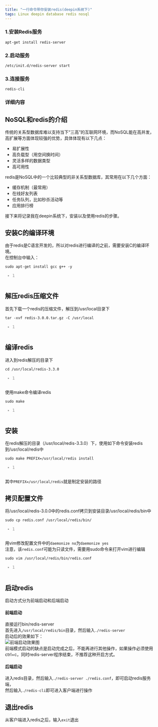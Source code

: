 ```yaml
---
title: "一行命令带你安装redis(deepin系统下)"
tags: Linux deepin database redis nosql
---
```


### 1.安装Redis服务

`apt-get install redis-server`

### 2.启动服务

`/etc/init.d/redis-server start`

### 3.连接服务

`redis-cli`

### 详细内容
<div class="blog-content-box">
    <div class="article-header-box">
        <div class="article-header">
       

<article class="baidu_pl">
            <div id="article_content" class="article_content clearfix">
                                            <div class="article-copyright">
            <span class="creativecommons">
            <a rel="license" href="http://creativecommons.org/licenses/by-sa/4.0/">
                </a>

</span>
        </div>
                                        <link rel="stylesheet" href="https://csdnimg.cn/release/phoenix/template/css/ck_htmledit_views-3019150162.css">
                            <div id="content_views" class="markdown_views">
        <!-- flowchart 箭头图标 勿删 -->
        <svg xmlns="http://www.w3.org/2000/svg" style="display: none;">
            <path stroke-linecap="round" d="M5,0 0,2.5 5,5z" id="raphael-marker-block" style="-webkit-tap-highlight-color: rgba(0, 0, 0, 0);"></path>
        </svg>
                                <h2 id="nosql和redis的介绍"><a name="t0"></a>NoSQL和redis的介绍</h2>

<p>传统的关系型数据库难以支持当下“三高”的互联网环境，而NoSQL能在高并发，高扩展等方面体现较强的优势，具体体现有以下几点：</p>

<ul>
<li>易扩展性</li>
<li>高负载型（用空间换时间）</li>
<li>灵活多样的数据类型</li>
<li>高可用性</li>
</ul>

<p>redis是NoSQL中的一个比较典型的非关系型数据库，其常用在以下几个方面：</p>

<ul>
<li>缓存机制（最常用）</li>
<li>在线好友列表</li>
<li>任务队列，比如秒杀活动等</li>
<li>应用排行榜</li>
</ul>

<p>接下来将记录我在deepin系统下，安装以及使用redis的步骤。</p>

<h2 id="安装c的编译环境"><a name="t1"></a>安装C的编译环境</h2>

<p>由于redis是C语言开发的，所以对redis进行编译的之前，需要安装C的编译环境。 <br>
在控制台中输入：</p>

<pre class="prettyprint" name="code"><code class="hljs lasso has-numbering" onclick="mdcp.signin(event)" style="position: unset;">sudo apt<span class="hljs-attribute">-get</span> install gcc g<span class="hljs-subst">++</span> <span class="hljs-attribute">-y</span><div class="hljs-button signin" data-title="登录后复制"></div></code><ul class="pre-numbering" style=""><li style="color: rgb(153, 153, 153);">1</li></ul></pre>



<h2 id="解压redis压缩文件"><a name="t2"></a>解压redis压缩文件</h2>

<p>首先下载一个redis的压缩文件，解压到/usr/local目录下</p>



<pre class="prettyprint" name="code"><code class="hljs lasso has-numbering" onclick="mdcp.signin(event)" style="position: unset;">tar <span class="hljs-attribute">-xvf</span> redis<span class="hljs-subst">-</span><span class="hljs-number">3.0</span><span class="hljs-number">.0</span><span class="hljs-built_in">.</span>tar<span class="hljs-built_in">.</span>gz <span class="hljs-attribute">-C</span> /usr/<span class="hljs-built_in">local</span><div class="hljs-button signin" data-title="登录后复制"></div></code><ul class="pre-numbering" style=""><li style="color: rgb(153, 153, 153);">1</li></ul></pre>

<h2 id="编译redis"><a name="t3"></a>编译redis</h2>

<p>进入到redis解压的目录下</p>



<pre class="prettyprint" name="code"><code class="hljs bash has-numbering" onclick="mdcp.signin(event)" style="position: unset;"><span class="hljs-built_in">cd</span> /usr/local/redis-<span class="hljs-number">3.3</span>.<span class="hljs-number">0</span><div class="hljs-button signin" data-title="登录后复制"></div></code><ul class="pre-numbering" style=""><li style="color: rgb(153, 153, 153);">1</li></ul></pre>

<p>使用make命令编译redis</p>



<pre class="prettyprint" name="code"><code class="hljs bash has-numbering" onclick="mdcp.signin(event)" style="position: unset;"><span class="hljs-built_in">sudo</span> make<div class="hljs-button signin" data-title="登录后复制"></div></code><ul class="pre-numbering" style=""><li style="color: rgb(153, 153, 153);">1</li></ul></pre>

<h2 id="安装"><a name="t4"></a>安装</h2>

<p>在redis解压的目录（/usr/local/redis-3.3.0）下，使用如下命令安装redis到/usr/local/redis中</p>



<pre class="prettyprint" name="code"><code class="hljs bash has-numbering" onclick="mdcp.signin(event)" style="position: unset;"><span class="hljs-built_in">sudo</span> make PREFIX=/usr/local/redis install<div class="hljs-button signin" data-title="登录后复制"></div></code><ul class="pre-numbering" style=""><li style="color: rgb(153, 153, 153);">1</li></ul></pre>

<p>其中<code>PREFIX=/usr/local/redis</code>就是制定安装的路径</p>



<h2 id="拷贝配置文件"><a name="t5"></a>拷贝配置文件</h2>

<p>将/usr/local/redis-3.0.0中的redis.conf拷贝到安装目录/usr/local/redis/bin中</p>



<pre class="prettyprint" name="code"><code class="hljs avrasm has-numbering" onclick="mdcp.signin(event)" style="position: unset;">sudo <span class="hljs-keyword">cp</span> redis<span class="hljs-preprocessor">.conf</span> /usr/local/redis/bin/<div class="hljs-button signin" data-title="登录后复制"></div></code><ul class="pre-numbering" style=""><li style="color: rgb(153, 153, 153);">1</li></ul></pre>

<p>用vim修改配置文件中的<code>daemonize no</code>为<code>daemonize yes</code> <br>
注意，该<code>redis.conf</code>可能为只读文件，需要用sudo命令来打开vim进行编辑</p>



<pre class="prettyprint" name="code"><code class="hljs bash has-numbering" onclick="mdcp.signin(event)" style="position: unset;"><span class="hljs-built_in">sudo</span> vim /usr/local/redis/bin/redis.conf<div class="hljs-button signin" data-title="登录后复制"></div></code><ul class="pre-numbering" style=""><li style="color: rgb(153, 153, 153);">1</li></ul></pre>

<h2 id="启动redis"><a name="t6"></a>启动redis</h2>

<p>启动方式分为前端启动和后端启动</p>

<h4 id="前端启动">前端启动</h4>

<p>直接运行bin/redis-server <br>
首先进入<code>/usr/local/redis/bin</code>目录，然后输入<code>./redis-server</code> <br>
启动后的效果如下： <br>
<img src="https://img-blog.csdn.net/20171106121600303?watermark/2/text/aHR0cDovL2Jsb2cuY3Nkbi5uZXQvdTAxNDIyOTIxNQ==/font/5a6L5L2T/fontsize/400/fill/I0JBQkFCMA==/dissolve/70/gravity/SouthEast" alt="前端启动效果图" title=""> <br>
前端模式启动的缺点是启动完成之后，不能再进行其他操作，如果操作必须使用ctrl+c，同时redis-server程序结束，不推荐这种开启方式。</p>

<h4 id="后端启动">后端启动</h4>

<p>进入redis目录，然后输入<code>./redis-server ./redis.conf</code>，即可启动redis服务端， <br>
然后输入<code>./redis-cli</code>即可进入客户端进行操作</p>



<h2 id="退出redis"><a name="t7"></a>退出redis</h2>

<p>从客户端进入redis之后，输入<code>exit</code>退出</p>                                    </div>
                <link href="https://csdnimg.cn/release/phoenix/mdeditor/markdown_views-095d4a0b23.css" rel="stylesheet">
                    </div>
    </article>
    </div>